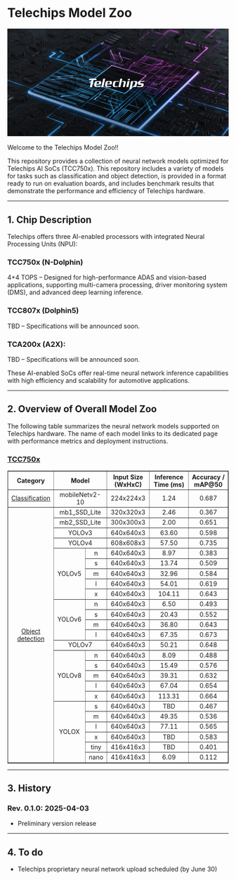
# **Telechips Model Zoo**
<a href="https://www.telechips.com/" target="_blank">
    <img src="./docs/image/telechips_ml_zoo_image.png" alt="Telechips ML Zoo">
</a> 

Welcome to the Telechips Model Zoo!!

This repository provides a collection of neural network models optimized for Telechips AI SoCs (TCC750x). This repository includes a variety of models for tasks such as classification and object detection, is provided in a format ready to run on evaluation boards, and includes benchmark results that demonstrate the performance and efficiency of Telechips hardware.

<!--
텔레칩스 모델주(Model Zoo)에 오신 것을 환영합니다!

본 저장소는 텔레칩스 칩셋(TCC750X 등)에 최적화된 다양한 신경망 모델들을 제공합니다. Classification, Object Detection 등 여러 작업에 활용할 수 있는 신경망을 실제 보드에서 실행 가능한 형태로 제공하며, 칩 기반의 성능을 직접 확인할 수 있도록 성능 측정 결과도 함께 포함되어 있습니다.
-->

---

## **1. Chip Description**
Telechips offers three AI-enabled processors with integrated Neural Processing Units (NPU):

### TCC750x (N-Dolphin)
4+4 TOPS – Designed for high-performance ADAS and vision-based applications, supporting multi-camera processing, driver monitoring system (DMS), and advanced deep learning inference.

### TCC807x (Dolphin5)
TBD – Specifications will be announced soon.

### TCA200x (A2X): 
TBD – Specifications will be announced soon. 


These AI-enabled SoCs offer real-time neural network inference capabilities with high efficiency and scalability for automotive applications.

<!--
텔레칩스는 **NPU (Neural Processing Unit, 신경망 처리 장치)**가 내장된 세 가지 AI 프로세서를 제공합니다:

TCC750x: 8 TOPS – ADAS 및 비전 기반 애플리케이션을 위한 고성능 프로세서로, 멀티 카메라 처리, 운전자 모니터링(DMS), 고급 딥러닝 추론을 지원합니다.

TCC807x: 8 TOPS – 인포테인먼트 및 스마트 콕핏 시스템에 최적화되어 있으며, AI 기반 멀티미디어 처리, 음성 인식, 사용자 경험 향상 기능을 지원합니다.

TCA2x: TBD – 상세 사양은 추후 공개될 예정입니다.

이 칩셋들은 실시간 AI 추론을 가능하게 하며, 차량용 애플리케이션에서의 고효율성과 확장성을 제공합니다.
-->

---

## **2. Overview of Overall Model Zoo**
The following table summarizes the neural network models supported on Telechips hardware.
The name of each model links to its dedicated page with performance metrics and deployment instructions.
<!--
아래 표는 텔레칩스 칩에서 동작하는 신경망 모델 목록입니다.
각 모델명은 상세 페이지로 연결되며, 해당 칩에서의 성능 측정 결과를 확인하실 수 있습니다.
-->

### [TCC750x](./tcc750x/README.md)

<table border="1" cellspacing="0" cellpadding="5">
    <thead>
        <tr>
            <th rowspan="2" style="width:15%">Category</th>
            <th rowspan="2" colspan="2" style="width:25%">Model</th>
            <th rowspan="2" style="width:20%">Input Size (WxHxC)</th>
            <th rowspan="2" style="width:20%">Inference Time (ms)</th>
            <th rowspan="2" style="width:20%">Accuracy /
            mAP@50</th>
        </tr>
    </thead>
    <tbody>
        <tr>
            <td align="center" rowspan="1"><a href="tcc750x/Classification/README.md">Classification</a></td> <!-- Category -->
            <td align="center" colspan="2">mobileNetv2-10</td> <!-- Model -->
            <td align="center">224x224x3</td> <!-- Input Size (WxHxC) -->
            <td align="center">1.24</td> <!-- Inference Time (msec): EVB -->
            <td align="center">0.687</td> <!-- Accuracy -->
        </tr>
        <tr>
            <td align="center" rowspan="26"><a href="tcc750x/Object_detection/README.md">Object detection</a></td> <!-- Category -->
            <td align="center" colspan="2">mb1_SSD_Lite</td> <!-- Model -->
            <td align="center">320x320x3</td> <!-- Input Size(WxHxC) -->
            <td align="center">2.46</td> <!-- Inference Time(msec): EVB -->
            <td align="center">0.367</td> <!-- COCO AP@[.50:.95] -->
        </tr>
        <tr>
            <td align="center" colspan="2">mb2_SSD_Lite</td> <!-- Model -->
            <td align="center">300x300x3</td> <!-- Input Size(WxHxC) -->
            <td align="center">2.00</td> <!-- Inference Time(msec): EVB -->
            <td align="center">0.651</td> <!-- Evaluation Result: INT8 -->
        </tr>
        <tr>
            <td align="center" colspan="2">YOLOv3</td> <!-- Model -->
            <td align="center">640x640x3</td> <!-- Input Size (WxHxC) -->
            <td align="center">63.60</td> <!-- Inference Time (msec): EVB -->
            <td align="center">0.598</td> <!-- Evaluation Result: INT8 IoU=0.50 -->
        </tr>
        <tr>
            <td align="center" colspan="2">YOLOv4</td> <!-- Model -->
            <td align="center">608x608x3</td> <!-- Input Size (WxHxC) -->
            <td align="center">57.50</td> <!-- Inference Time (msec): EVB -->
            <td align="center">0.735</td> <!-- Evaluation Result: INT8 IoU=0.50 -->
        </tr>
        <tr>
            <td align="center" rowspan="5" class="model">YOLOv5</td> <!-- Models -->
            <td align="center" class="variant">n</td> <!-- Models: Variant -->
            <td align="center">640x640x3</td> <!-- Input Size (WxHxC) -->
            <td align="center">8.97</td> <!-- Inference Time (msec): EVB -->
            <td align="center">0.383</td> <!-- Evaluation Result: INT8 IoU=0.50 -->
        </tr>
        <tr>
            <td align="center" class="variant">s</td> <!-- Models: Variant -->
            <td align="center">640x640x3</td> <!-- Input Size (WxHxC) -->
            <td align="center">13.74</td> <!-- Inference Time (msec): EVB -->
            <td align="center">0.509</td> <!-- Evaluation Result: INT8 IoU=0.50 -->
        </tr>
        <tr>
            <td align="center" class="variant">m</td> <!-- Models: Variant -->
            <td align="center">640x640x3</td> <!-- Input Size (WxHxC) -->
            <td align="center">32.96</td> <!-- Inference Time (msec): EVB -->
            <td align="center">0.584</td> <!-- Evaluation Result: INT8 IoU=0.50 -->
        </tr>
        <tr>
            <td align="center" class="variant">l</td> <!-- Models: Variant -->
            <td align="center">640x640x3</td> <!-- Input Size (WxHxC) -->
            <td align="center">54.01</td> <!-- Inference Time (msec): EVB -->
            <td align="center">0.619</td> <!-- Evaluation Result: INT8 IoU=0.50 -->
        </tr>
        <tr>
            <td align="center" class="variant">x</td> <!-- Models: Variant -->
            <td align="center">640x640x3</td> <!-- Input Size (WxHxC) -->
            <td align="center">104.11</td> <!-- Inference Time (msec): EVB -->
            <td align="center">0.643</td> <!-- Evaluation Result: INT8 IoU=0.50 -->
        </tr>
        <tr>
            <td align="center" rowspan="4" class="model">YOLOv6</td> <!-- Models -->
            <td align="center" class="variant">n</td> <!-- Models: Variant -->
            <td align="center">640x640x3</td> <!-- Input Size (WxHxC) -->
            <td align="center">6.50</td> <!-- Inference Time (msec): EVB -->
            <td align="center">0.493</td> <!-- Evaluation Result: INT8 IoU=0.50 -->
        </tr>
        <tr>
            <td align="center" class="variant">s</td> <!-- Models: Variant -->
            <td align="center">640x640x3</td> <!-- Input Size (WxHxC) -->
            <td align="center">20.43</td> <!-- Inference Time (msec): EVB -->
            <td align="center">0.552</td> <!-- Evaluation Result: INT8 IoU=0.50 -->
        </tr>
        <tr>
            <td align="center" class="variant">m</td> <!-- Models: Variant -->
            <td align="center">640x640x3</td> <!-- Input Size (WxHxC) -->
            <td align="center">36.80</td> <!-- Inference Time (msec): EVB -->
            <td align="center">0.643</td> <!-- Evaluation Result: INT8 IoU=0.50 -->
        </tr>
        <tr>
            <td align="center" class="variant">l</td> <!-- Models: Variant -->
            <td align="center">640x640x3</td> <!-- Input Size (WxHxC) -->
            <td align="center">67.35</td> <!-- Inference Time (msec): EVB -->
            <td align="center">0.673</td> <!-- Evaluation Result: INT8 IoU=0.50 -->
        </tr>
        <tr>
            <td align="center" colspan="2">YOLOv7</td> <!-- Model -->
            <td align="center">640x640x3</td> <!-- Input Size (WxHxC) -->
            <td align="center">50.21</td> <!-- Inference Time (msec): EVB -->
            <td align="center">0.648</td> <!-- Evaluation Result: INT8 IoU=0.50 -->
        </tr>
        <tr>
            <td align="center" rowspan="5" class="model">YOLOv8</td> <!-- Models -->
            <td align="center" class="variant">n</td> <!-- Models: Variant -->
            <td align="center">640x640x3</td> <!-- Input Size (WxHxC) -->
            <td align="center">8.09</td> <!-- Inference Time (msec): EVB -->
            <td align="center">0.488</td> <!-- Evaluation Result: INT8 IoU=0.50 -->
        </tr>
        <tr>
            <td align="center" class="variant">s</td> <!-- Models: Variant -->
            <td align="center">640x640x3</td> <!-- Input Size (WxHxC) -->
            <td align="center">15.49</td> <!-- Inference Time (msec): EVB -->
            <td align="center">0.576</td> <!-- Evaluation Result: INT8 IoU=0.50 -->
        </tr>
        <tr>
            <td align="center" class="variant">m</td> <!-- Models: Variant -->
            <td align="center">640x640x3</td> <!-- Input Size (WxHxC) -->
            <td align="center">39.31</td> <!-- Inference Time (msec): EVB -->
            <td align="center">0.632</td> <!-- Evaluation Result: INT8 IoU=0.50 -->
        </tr>
        <tr>
            <td align="center" class="variant">l</td> <!-- Models: Variant -->
            <td align="center">640x640x3</td> <!-- Input Size (WxHxC) -->
            <td align="center">67.04</td> <!-- Inference Time (msec): EVB -->
            <td align="center">0.654</td> <!-- Evaluation Result: INT8 IoU=0.50 -->
        </tr>
        <tr>
            <td align="center" class="variant">x</td> <!-- Models: Variant -->
            <td align="center">640x640x3</td> <!-- Input Size (WxHxC) -->
            <td align="center">113.31</td> <!-- Inference Time (msec): EVB -->
            <td align="center">0.664</td> <!-- Evaluation Result: INT8 IoU=0.50 -->
        </tr>
        <tr>
            <td align="center" rowspan="6" class="model">YOLOX</td> <!-- Models -->
            <td align="center" class="variant">s</td> <!-- Models: Variant -->
            <td align="center">640x640x3</td> <!-- Input Size (WxHxC) -->
            <td align="center">TBD</td> <!-- Inference Time (msec): EVB -->
            <td align="center">0.467</td> <!-- Evaluation Result: INT8 IoU=0.50 -->
        </tr>
        <tr>
            <td align="center" class="variant">m</td> <!-- Models: Variant -->
            <td align="center">640x640x3</td> <!-- Input Size (WxHxC) -->
            <td align="center">49.35</td> <!-- Inference Time (msec): EVB -->
            <td align="center">0.536</td> <!-- Evaluation Result: INT8 IoU=0.50 -->
        </tr>
        <tr>
            <td align="center" class="variant">l</td> <!-- Models: Variant -->
            <td align="center">640x640x3</td> <!-- Input Size (WxHxC) -->
            <td align="center">77.11</td> <!-- Inference Time (msec): EVB -->
            <td align="center">0.565</td> <!-- Evaluation Result: INT8 IoU=0.50 -->
        </tr>
        <tr>
            <td align="center" class="variant">x</td> <!-- Models: Variant -->
            <td align="center">640x640x3</td> <!-- Input Size (WxHxC) -->
            <td align="center">TBD</td> <!-- Inference Time (ms/img) -->
            <td align="center">0.583</td> <!-- Evaluation Result: INT8 IoU=0.50 -->
        </tr>
        <tr>
            <td align="center" class="variant">tiny</td> <!-- Models: Variant -->
            <td align="center">416x416x3</td> <!-- Input Size (WxHxC) -->
            <td align="center">TBD</td> <!-- Inference Time (ms/img) -->
            <td align="center">0.401</td> <!-- Evaluation Result: INT8 IoU=0.50 -->
        </tr>
        <tr>
            <td align="center" class="variant">nano</td> <!-- Models: Variant -->
            <td align="center">416x416x3</td> <!-- Input Size (WxHxC) -->
            <td align="center">6.09</td> <!-- Inference Time (ms/img) -->
            <td align="center">0.112</td> <!-- Evaluation Result: INT8 IoU=0.50 -->
        </tr>
    </tbody>
</table>

---

## **3. History**
### Rev. 0.1.0: 2025-04-03
- Preliminary version release

---

## **4. To do**
- Telechips proprietary neural network upload scheduled (by June 30)
